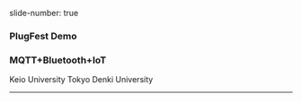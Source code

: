slide-number: true

### PlugFest Demo
### MQTT+Bluetooth+IoT
Keio University
Tokyo Denki University

---
